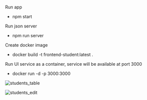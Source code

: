 Run app 

- npm start


Run json server 

- npm run server


Create docker image


- docker build -t frontend-student:latest .


Run UI service as a container, service will be available at port 3000


- docker run -d -p 3000:3000 <image id>



![students_table](https://github.com/user-attachments/assets/60c3f48a-e961-4041-ab0c-0ef3a4fca3d7)

![students_edit](https://github.com/user-attachments/assets/a8a3fd27-b211-4202-bd56-d8e5688e3dc1)







